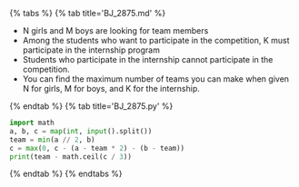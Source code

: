 {% tabs %}
{% tab title='BJ_2875.md' %}

* N girls and M boys are looking for team members
* Among the students who want to participate in the competition, K must participate in the internship program
* Students who participate in the internship cannot participate in the competition.
* You can find the maximum number of teams you can make when given N for girls, M for boys, and K for the internship.

{% endtab %}
{% tab title='BJ_2875.py' %}

```py
import math
a, b, c = map(int, input().split())
team = min(a // 2, b)
c = max(0, c - (a - team * 2) - (b - team))
print(team - math.ceil(c / 3))
```

{% endtab %}
{% endtabs %}